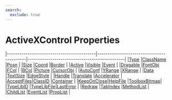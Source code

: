 ```yaml
---
search:
  exclude: true
---
```


<h1 class="heading"><span class="name">ActiveXControl Properties</span></h1>

|-------------------------------------------|-------------------------------------------|-----------------------------------------------|
|[Type](../properties/type.md)              |[ClassName](../properties/classname.md)    |[Posn](../properties/posn.md)                  |
|[Size](../properties/size.md)              |[Coord](../properties/coord.md)            |[Border](../properties/border.md)              |
|[Active](../properties/active.md)          |[Visible](../properties/visible.md)        |[Event](../properties/event.md)                |
|[Dragable](../properties/dragable.md)      |[FontObj](../properties/fontobj.md)        |[FCol](../properties/fcol.md)                  |
|[BCol](../properties/bcol.md)              |[Picture](../properties/picture.md)        |[CursorObj](../properties/cursorobj.md)        |
|[AutoConf](../properties/autoconf.md)      |[YRange](../properties/yrange.md)          |[XRange](../properties/xrange.md)              |
|[Data](../properties/data.md)              |[TextSize](../properties/textsize.md)      |[EdgeStyle](../properties/edgestyle.md)        |
|[Handle](../properties/handle.md)          |[Translate](../properties/translate.md)    |[Accelerator](../properties/accelerator.md)    |
|[AcceptFiles](../properties/acceptfiles.md)|[ClassID](../properties/classid.md)        |[Container](../properties/container.md)        |
|[KeepOnClose](../properties/keeponclose.md)|[HelpFile](../properties/helpfile.md)      |[ToolboxBitmap](../properties/toolboxbitmap.md)|
|[TypeLibID](../properties/typelibid.md)    |[TypeLibFile](../properties/typelibfile.md)|[LastError](../properties/lasterror.md)        |
|[Redraw](../properties/redraw.md)          |[TabIndex](../properties/tabindex.md)      |[MethodList](../properties/methodlist.md)      |
|[ChildList](../properties/childlist.md)    |[EventList](../properties/eventlist.md)    |[PropList](../properties/proplist.md)          |
